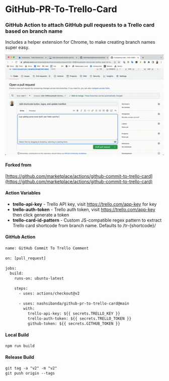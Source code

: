 # GitHub-PR-To-Trello-Card
### GitHub Action to attach GitHub pull requests to a Trello card based on branch name

Includes a helper extension for Chrome, to make creating branch names super easy.

![image](action-demo-680.gif)

#### Forked from
[https://github.com/marketplace/actions/github-commit-to-trello-card](https://github.com/marketplace/actions/github-commit-to-trello-card)

#### Action Variables
- **trello-api-key** - Trello API key, visit https://trello.com/app-key for key
- **trello-auth-token** - Trello auth token, visit https://trello.com/app-key then click generate a token
- **trello-card-id-pattern** - Custom JS-compatible regex pattern to extract Trello card shortcode from branch name. Defaults to /tr-{shortcode}/


#### GitHub Action
```
name: GitHub Commit To Trello Comment

on: [pull_request]

jobs:
  build:
    runs-on: ubuntu-latest

    steps:
      - uses: actions/checkout@v2

      - uses: nashsibanda/github-pr-to-trello-card@main
        with:
          trello-api-key: ${{ secrets.TRELLO_KEY }}
          trello-auth-token: ${{ secrets.TRELLO_TOKEN }}
          github-token: ${{ secrets.GITHUB_TOKEN }}
```          

#### Local Build
```
npm run build
```

#### Release Build
```
git tag -a "v2" -m "v2"
git push origin --tags
```
